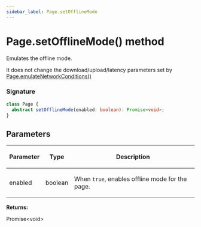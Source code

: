 ```yaml
---
sidebar_label: Page.setOfflineMode
---
```


# Page.setOfflineMode() method

Emulates the offline mode.

It does not change the download/upload/latency parameters set by [Page.emulateNetworkConditions()](./puppeteer.page.emulatenetworkconditions.md)

### Signature

```typescript
class Page {
  abstract setOfflineMode(enabled: boolean): Promise<void>;
}
```

## Parameters

<table><thead><tr><th>

Parameter

</th><th>

Type

</th><th>

Description

</th></tr></thead>
<tbody><tr><td>

enabled

</td><td>

boolean

</td><td>

When `true`, enables offline mode for the page.

</td></tr>
</tbody></table>

**Returns:**

Promise&lt;void&gt;
